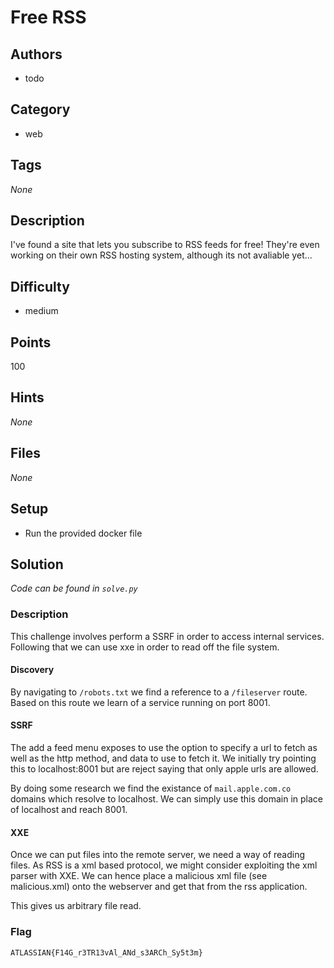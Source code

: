 # Free RSS

## Authors
* todo

## Category
* web

## Tags
_None_

## Description
I've found a site that lets you subscribe to RSS feeds for free! They're even working on their own RSS hosting system, although its not avaliable yet...

## Difficulty
* medium

## Points
100

## Hints
_None_

## Files
_None_

## Setup
* Run the provided docker file

## Solution
_Code can be found in `solve.py`_

### Description
This challenge involves perform a SSRF in order to access internal services. Following that we can use xxe in order to read off the file system.

#### Discovery
By navigating to `/robots.txt` we find a reference to a `/fileserver` route. Based on this route we learn of a service running on port 8001.

#### SSRF
The add a feed menu exposes to use the option to specify a url to fetch as well as the http method, and data to use to fetch it. We initially try pointing this to localhost:8001 but are reject saying that only apple urls are allowed.

By doing some research we find the existance of `mail.apple.com.co` domains which resolve to localhost. We can simply use this domain in place of localhost and reach 8001.

#### XXE
Once we can put files into the remote server, we need a way of reading files. As RSS is a xml based protocol, we might consider exploiting the xml parser with XXE. We can hence place a malicious xml file (see malicious.xml) onto the webserver and get that from the rss application.

This gives us arbitrary file read.

### Flag
`ATLASSIAN{F14G_r3TR13vAl_ANd_s3ARCh_Sy5t3m}`